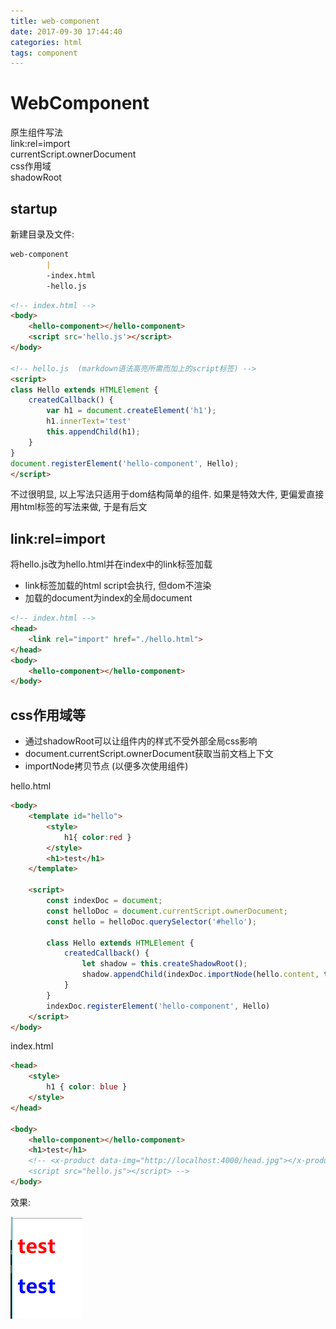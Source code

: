 ```yaml
---
title: web-component
date: 2017-09-30 17:44:40
categories: html
tags: component
---
```

# WebComponent

原生组件写法  
link:rel=import  
currentScript.ownerDocument  
css作用域  
shadowRoot  

<!--more-->

## startup

新建目录及文件:  

```md
web-component
        |
        -index.html
        -hello.js
```

```html
<!-- index.html -->
<body>
    <hello-component></hello-component>
    <script src='hello.js'></script>
</body>

<!-- hello.js  (markdown语法高亮所需而加上的script标签) -->
<script>
class Hello extends HTMLElement {
    createdCallback() {
        var h1 = document.createElement('h1');
        h1.innerText='test'
        this.appendChild(h1);
    }
}
document.registerElement('hello-component', Hello);
</script>
```

不过很明显, 以上写法只适用于dom结构简单的组件. 如果是特效大件, 更偏爱直接用html标签的写法来做, 于是有后文

## link:rel=import

将hello.js改为hello.html并在index中的link标签加载  

* link标签加载的html script会执行, 但dom不渲染
* 加载的document为index的全局document

```html
<!-- index.html -->
<head>
    <link rel="import" href="./hello.html">
</head>
<body>
    <hello-component></hello-component>
</body>
```

## css作用域等

* 通过shadowRoot可以让组件内的样式不受外部全局css影响
* document.currentScript.ownerDocument获取当前文档上下文
* importNode拷贝节点 (以便多次使用组件)

hello.html

```html
<body>
    <template id="hello">
        <style>
            h1{ color:red }
        </style>
        <h1>test</h1>
    </template>

    <script>
        const indexDoc = document;
        const helloDoc = document.currentScript.ownerDocument;
        const hello = helloDoc.querySelector('#hello');

        class Hello extends HTMLElement {
            createdCallback() {
                let shadow = this.createShadowRoot();
                shadow.appendChild(indexDoc.importNode(hello.content, true));
            }
        }
        indexDoc.registerElement('hello-component', Hello)
    </script>
</body>
```

index.html

```html
<head>
    <style>
        h1 { color: blue }
    </style>
</head>

<body>
    <hello-component></hello-component>
    <h1>test</h1>
    <!-- <x-product data-img="http://localhost:4000/head.jpg"></x-product>
    <script src="hello.js"></script> -->
</body>
```

效果:

![组件](/images/web-component1.png)